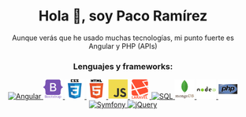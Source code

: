 <div align="center">
    <h1>Hola 👋, soy Paco Ramírez</h1>
    <p>
        Aunque verás que he usado muchas tecnologías, mi punto fuerte es Angular y PHP (APIs)
    </p>
    <div>
        <h3>Lenguajes y frameworks:</h3>
        <p>
            <a href="https://angular.io" target="_blank"> <img src="https://angular.io/assets/images/logos/angular/angular.svg" alt="Angular" width="40" height="40"/> </a> <a href="https://getbootstrap.com" target="_blank"> <img src="https://raw.githubusercontent.com/devicons/devicon/master/icons/bootstrap/bootstrap-plain-wordmark.svg" alt="Bootstrap" width="40" height="40"/> </a> <a href="https://www.w3schools.com/css/" target="_blank"> <img src="https://raw.githubusercontent.com/devicons/devicon/master/icons/css3/css3-original-wordmark.svg" alt="CSS3" width="40" height="40"/> </a> <a href="https://www.w3.org/html/" target="_blank"> <img src="https://raw.githubusercontent.com/devicons/devicon/master/icons/html5/html5-original-wordmark.svg" alt="HTML5" width="40" height="40"/> </a><a href="https://developer.mozilla.org/en-US/docs/Web/JavaScript" target="_blank"> <img src="https://raw.githubusercontent.com/devicons/devicon/master/icons/javascript/javascript-original.svg" alt="JavaScript" width="40" height="40"/> </a> <a href="https://laravel.com/" target="_blank"> <img src="https://raw.githubusercontent.com/devicons/devicon/master/icons/laravel/laravel-plain-wordmark.svg" alt="Laravel" width="40" height="40"/> </a> <a href="https://es.wikipedia.org/wiki/SQL" target="_blank"> <img src="https://w7.pngwing.com/pngs/28/601/png-transparent-sql-logo-illustration-microsoft-azure-sql-database-microsoft-sql-server-database-blue-text-logo-thumbnail.png" alt="SQL" width="40" height="40"/> </a> <a href="https://www.mongodb.com/" target="_blank"> <img src="https://raw.githubusercontent.com/devicons/devicon/master/icons/mongodb/mongodb-original-wordmark.svg" alt="MongoDB" width="40" height="40"/> </a><a href="https://nodejs.org" target="_blank"> <img src="https://raw.githubusercontent.com/devicons/devicon/master/icons/nodejs/nodejs-original-wordmark.svg" alt="NodeJS" width="40" height="40"/> </a> </a> <a href="https://www.php.net" target="_blank"> <img src="https://raw.githubusercontent.com/devicons/devicon/master/icons/php/php-original.svg" alt="PHP" width="40" height="40"/> </a> <a href="https://symfony.com" target="_blank"> <img src="https://symfony.com/logos/symfony_black_03.svg" alt="Symfony" width="40" height="40"/> </a>
    <a href="https://jquery.com/" target="_blank"> <img src="https://logos-download.com/wp-content/uploads/2016/09/jQuery_logo.png" alt="jQuery" width="40" height="40"/> </a>
        </p>
    </div>
</div>   


